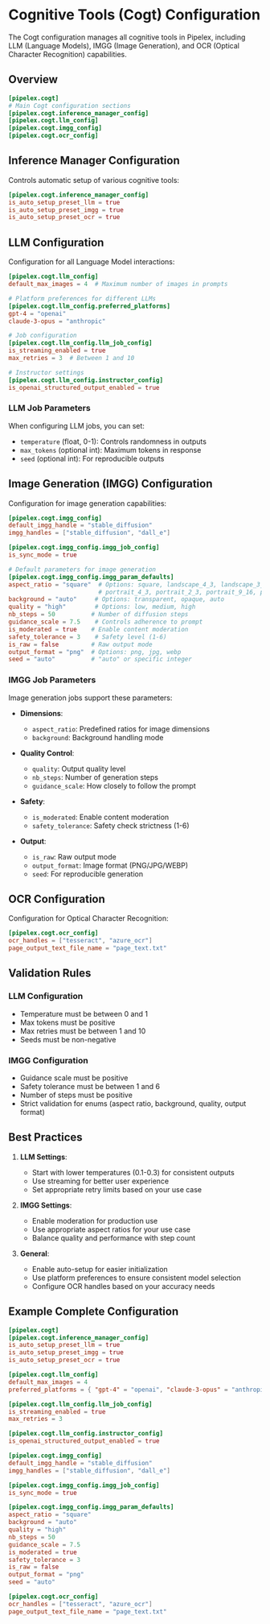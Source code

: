 # Cognitive Tools (Cogt) Configuration

The Cogt configuration manages all cognitive tools in Pipelex, including LLM (Language Models), IMGG (Image Generation), and OCR (Optical Character Recognition) capabilities.

## Overview

```toml
[pipelex.cogt]
# Main Cogt configuration sections
[pipelex.cogt.inference_manager_config]
[pipelex.cogt.llm_config]
[pipelex.cogt.imgg_config]
[pipelex.cogt.ocr_config]
```

## Inference Manager Configuration

Controls automatic setup of various cognitive tools:

```toml
[pipelex.cogt.inference_manager_config]
is_auto_setup_preset_llm = true
is_auto_setup_preset_imgg = true
is_auto_setup_preset_ocr = true
```

## LLM Configuration

Configuration for all Language Model interactions:

```toml
[pipelex.cogt.llm_config]
default_max_images = 4  # Maximum number of images in prompts

# Platform preferences for different LLMs
[pipelex.cogt.llm_config.preferred_platforms]
gpt-4 = "openai"
claude-3-opus = "anthropic"

# Job configuration
[pipelex.cogt.llm_config.llm_job_config]
is_streaming_enabled = true
max_retries = 3  # Between 1 and 10

# Instructor settings
[pipelex.cogt.llm_config.instructor_config]
is_openai_structured_output_enabled = true
```

### LLM Job Parameters

When configuring LLM jobs, you can set:

- `temperature` (float, 0-1): Controls randomness in outputs
- `max_tokens` (optional int): Maximum tokens in response
- `seed` (optional int): For reproducible outputs

## Image Generation (IMGG) Configuration

Configuration for image generation capabilities:

```toml
[pipelex.cogt.imgg_config]
default_imgg_handle = "stable_diffusion"
imgg_handles = ["stable_diffusion", "dall_e"]

[pipelex.cogt.imgg_config.imgg_job_config]
is_sync_mode = true

# Default parameters for image generation
[pipelex.cogt.imgg_config.imgg_param_defaults]
aspect_ratio = "square"  # Options: square, landscape_4_3, landscape_3_2, landscape_16_9, landscape_21_9,
                         # portrait_4_3, portrait_2_3, portrait_9_16, portrait_9_21
background = "auto"     # Options: transparent, opaque, auto
quality = "high"        # Options: low, medium, high
nb_steps = 50          # Number of diffusion steps
guidance_scale = 7.5    # Controls adherence to prompt
is_moderated = true    # Enable content moderation
safety_tolerance = 3    # Safety level (1-6)
is_raw = false         # Raw output mode
output_format = "png"  # Options: png, jpg, webp
seed = "auto"          # "auto" or specific integer
```

### IMGG Job Parameters

Image generation jobs support these parameters:

- **Dimensions**:

    - `aspect_ratio`: Predefined ratios for image dimensions
    - `background`: Background handling mode

- **Quality Control**:

    - `quality`: Output quality level
    - `nb_steps`: Number of generation steps
    - `guidance_scale`: How closely to follow the prompt

- **Safety**:

    - `is_moderated`: Enable content moderation
    - `safety_tolerance`: Safety check strictness (1-6)

- **Output**:

    - `is_raw`: Raw output mode
    - `output_format`: Image format (PNG/JPG/WEBP)
    - `seed`: For reproducible generation

## OCR Configuration

Configuration for Optical Character Recognition:

```toml
[pipelex.cogt.ocr_config]
ocr_handles = ["tesseract", "azure_ocr"]
page_output_text_file_name = "page_text.txt"
```

## Validation Rules

### LLM Configuration
- Temperature must be between 0 and 1
- Max tokens must be positive
- Max retries must be between 1 and 10
- Seeds must be non-negative

### IMGG Configuration
- Guidance scale must be positive
- Safety tolerance must be between 1 and 6
- Number of steps must be positive
- Strict validation for enums (aspect ratio, background, quality, output format)

## Best Practices

1. **LLM Settings**:

    - Start with lower temperatures (0.1-0.3) for consistent outputs
    - Use streaming for better user experience
    - Set appropriate retry limits based on your use case

2. **IMGG Settings**:

    - Enable moderation for production use
    - Use appropriate aspect ratios for your use case
    - Balance quality and performance with step count

3. **General**:

     - Enable auto-setup for easier initialization
     - Use platform preferences to ensure consistent model selection
     - Configure OCR handles based on your accuracy needs

## Example Complete Configuration

```toml
[pipelex.cogt]
[pipelex.cogt.inference_manager_config]
is_auto_setup_preset_llm = true
is_auto_setup_preset_imgg = true
is_auto_setup_preset_ocr = true

[pipelex.cogt.llm_config]
default_max_images = 4
preferred_platforms = { "gpt-4" = "openai", "claude-3-opus" = "anthropic" }

[pipelex.cogt.llm_config.llm_job_config]
is_streaming_enabled = true
max_retries = 3

[pipelex.cogt.llm_config.instructor_config]
is_openai_structured_output_enabled = true

[pipelex.cogt.imgg_config]
default_imgg_handle = "stable_diffusion"
imgg_handles = ["stable_diffusion", "dall_e"]

[pipelex.cogt.imgg_config.imgg_job_config]
is_sync_mode = true

[pipelex.cogt.imgg_config.imgg_param_defaults]
aspect_ratio = "square"
background = "auto"
quality = "high"
nb_steps = 50
guidance_scale = 7.5
is_moderated = true
safety_tolerance = 3
is_raw = false
output_format = "png"
seed = "auto"

[pipelex.cogt.ocr_config]
ocr_handles = ["tesseract", "azure_ocr"]
page_output_text_file_name = "page_text.txt"
```
